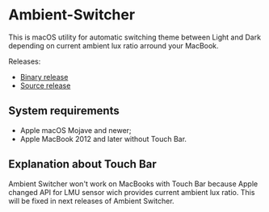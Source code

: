 # Ambient-Switcher
 
 This is macOS utility for automatic switching theme between Light and Dark depending on current ambient lux ratio arround your MacBook.
 
 Releases:
 - [Binary release](https://github.com/codeworked/Ambient-Switcher/releases/download/v0.1/Ambient.Switcher.0.1.dmg)
 - [Source release](https://github.com/codeworked/Ambient-Switcher/archive/v0.1.zip)

## System requirements

- Apple macOS Mojave and newer;
- Apple MacBook 2012 and later without Touch Bar.

## Explanation about Touch Bar

Ambient Switcher won't work on MacBooks with Touch Bar because Apple changed API for LMU sensor wich provides current ambient lux ratio. This will be fixed in next releases of Ambient Switcher. 
